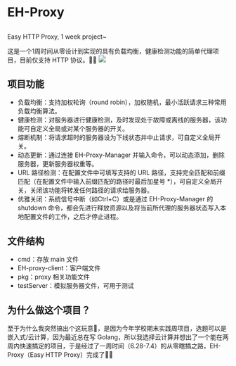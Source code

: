# EH-Proxy

##

Easy HTTP Proxy, 1 week project~

这是一个1周时间从零设计到实现的具有负载均衡，健康检测功能的简单代理项目，目前仅支持 HTTP 协议。🍭🍭
![](https://s2.loli.net/2023/07/04/CwyQnj3lLBXWPJG.png)

## 项目功能

* 负载均衡：支持加权轮询（round robin），加权随机，最小活跃请求三种常用负载均衡算法。
* 健康检测：对服务器进行健康检测，及时发现处于故障或离线的服务器，该功能可自定义全局或对某个服务器的开关。
* 熔断机制：将请求超时的服务器设为下线状态并中止请求，可自定义全局开关。
* 动态更新：通过连接 EH-Proxy-Manager 并输入命令，可以动态添加，删除服务器，更新服务器权重等。
* URL 路径检测：在配置文件中可填写支持的 URL 路径，支持完全匹配和前缀匹配（在配置文件中输入前缀匹配的路径时最后加星号 *），可自定义全局开关，关闭该功能将转发任何路径的请求给服务器。
* 优雅关闭：系统信号中断（如Ctrl+C）或是通过 EH-Proxy-Manager 的 shutdown 命令，都会先进行释放资源以及将当前所代理的服务器状态写入本地配置文件的工作，之后才停止进程。

## 文件结构

* cmd：存放 main 文件
* EH-proxy-client：客户端文件
* pkg：proxy 相关功能文件
* testServer：模拟服务器文件，可用于测试

## 为什么做这个项目？

至于为什么我突然搞出个这玩意🤣，是因为今年学校期末实践周项目，选题可以是嵌入式/云计算，因为最近总在写
Golang，所以我选择云计算并想出了一个能在两周内快速搞定的项目，于是经过了一周时间（6.28-7.4）的从零瞎搞之路，EH-Proxy（Easy HTTP Proxy）完成了👏👏

